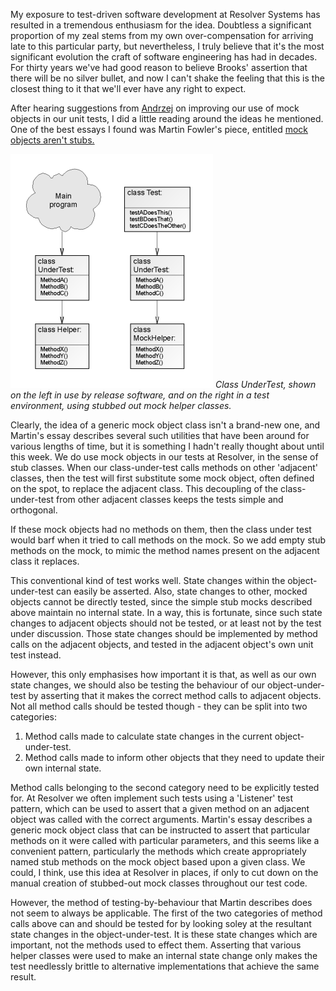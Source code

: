 <!--
.. title: Mocks Aren't (Just) Stubs
.. slug: mocks-arent-just-stubs
.. date: 2007-04-22 21:28:07-05:00
.. tags: Testing,Software
.. category: Testing
.. link: 
.. description: 
.. type: text
-->


My exposure to test-driven software development at Resolver Systems has
resulted in a tremendous enthusiasm for the idea. Doubtless a
significant proportion of my zeal stems from my own over-compensation
for arriving late to this particular party, but nevertheless, I truly
believe that it's the most significant evolution the craft of software
engineering has had in decades. For thirty years we've had good reason
to believe Brooks' assertion that there will be no silver bullet, and
now I can't shake the feeling that this is the closest thing to it that
we'll ever have any right to expect.

After hearing suggestions from
[Andrzej](http://andrzejonsoftware.blogspot.com) on improving our use of
mock objects in our unit tests, I did a little reading around the ideas
he mentioned. One of the best essays I found was Martin Fowler's piece,
entitled [mock objects aren't
stubs.](http://www.martinfowler.com/articles/mocksArentStubs.html)

![Mock classes used in unit tests as stubs.](/files/2007/04/mocks-arent-stubs.png)
*Class UnderTest, shown on the left in use by release software, and on the
right in a test environment, using stubbed out mock helper classes.*

Clearly, the idea of a generic mock object class isn't a brand-new one,
and Martin's essay describes several such utilities that have been
around for various lengths of time, but it is something I hadn't really
thought about until this week. We do use mock objects in our tests at
Resolver, in the sense of stub classes. When our class-under-test calls
methods on other 'adjacent' classes, then the test will first substitute
some mock object, often defined on the spot, to replace the adjacent
class. This decoupling of the class-under-test from other adjacent
classes keeps the tests simple and orthogonal.

If these mock objects had no methods on them, then the class under test
would barf when it tried to call methods on the mock. So we add empty
stub methods on the mock, to mimic the method names present on the
adjacent class it replaces.

This conventional kind of test works well. State changes within the
object-under-test can easily be asserted. Also, state changes to other,
mocked objects cannot be directly tested, since the simple stub mocks
described above maintain no internal state. In a way, this is fortunate,
since such state changes to adjacent objects should not be tested, or at
least not by the test under discussion. Those state changes should be
implemented by method calls on the adjacent objects, and tested in the
adjacent object's own unit test instead.

However, this only emphasises how important it is that, as well as our
own state changes, we should also be testing the behaviour of our
object-under-test by asserting that it makes the correct method calls to
adjacent objects. Not all method calls should be tested though - they
can be split into two categories:

1.  Method calls made to calculate state changes in the current
    object-under-test.
2.  Method calls made to inform other objects that they need to update
    their own internal state.

Method calls belonging to the second category need to be explicitly
tested for. At Resolver we often implement such tests using a 'Listener'
test pattern, which can be used to assert that a given method on an
adjacent object was called with the correct arguments. Martin's essay
describes a generic mock object class that can be instructed to assert
that particular methods on it were called with particular parameters,
and this seems like a convenient pattern, particularly the methods which
create appropriately named stub methods on the mock object based upon a
given class. We could, I think, use this idea at Resolver in places, if
only to cut down on the manual creation of stubbed-out mock classes
throughout our test code.

However, the method of testing-by-behaviour that Martin describes does
not seem to always be applicable. The first of the two categories of
method calls above can and should be tested for by looking soley at the
resultant state changes in the object-under-test. It is these state
changes which are important, not the methods used to effect them.
Asserting that various helper classes were used to make an internal
state change only makes the test needlessly brittle to alternative
implementations that achieve the same result.